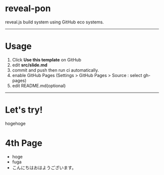 # reveal-pon

reveal.js build system
using GitHub eco systems.

---

# Usage

1. Click **Use this template** on GitHub
2. edit **src/slide.md**
3. commit and push then run ci automatically.
4. enable GitHub Pages (Settings > GitHub Pages > Source : select gh-pages)
5. edit README.md(optional)

---

# Let's try!

hogehoge

# 4th Page

- hoge
- fuga
- こんにちはおはようございます。
